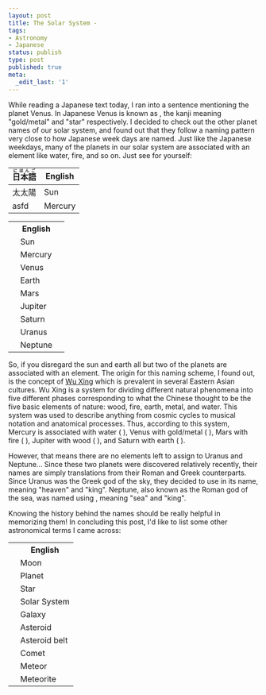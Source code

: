 ```yaml
---
layout: post
title: The Solar System -          
tags:
- Astronomy
- Japanese
status: publish
type: post
published: true
meta:
  _edit_last: '1'
---
```

While reading a Japanese text today, I ran into a sentence mentioning the planet Venus. In Japanese Venus is known as <ruby><rb>      </rb><rt>            </rt></ruby>, the kanji meaning "gold/metal" and "star" respectively. I decided to check out the other planet names of our solar system, and found out that they follow a naming pattern very close to how Japanese week days are named.   Just like the Japanese weekdays, many of the planets in our solar system are associated with an element like water, fire, and so on. Just see for yourself:

<ruby>日本語<rt>にほんご</rt></ruby>	| English
--------	| -------
太太陽		| Sun
asfd | Mercury

<table>
<tbody>
<tr>
<th><ruby><rb>         </rb><rt>            </rt></ruby></th>
<th>English</th>
<th></th>
</tr>
<tr>
<td><ruby><rb>      </rb><rt>            </rt></ruby></td>
<td>Sun</td>
<td></td>
</tr>
<tr>
<td><ruby><rb>      </rb><rt>            </rt></ruby></td>
<td>Mercury</td>
<td></td>
</tr>
<tr>
<td><ruby><rb>      </rb><rt>            </rt></ruby></td>
<td>Venus</td>
<td></td>
</tr>
<tr>
<td><ruby><rb>      </rb><rt>            </rt></ruby></td>
<td>Earth</td>
<td></td>
</tr>
<tr>
<td><ruby><rb>      </rb><rt>         </rt></ruby></td>
<td>Mars</td>
<td></td>
</tr>
<tr>
<td><ruby><rb>      </rb><rt>            </rt></ruby></td>
<td>Jupiter</td>
<td></td>
</tr>
<tr>
<td><ruby><rb>      </rb><rt>         </rt></ruby></td>
<td>Saturn</td>
<td></td>
</tr>
<tr>
<td><ruby><rb>         </rb><rt>                  </rt></ruby></td>
<td>Uranus</td>
<td></td>
</tr>
<tr>
<td><ruby><rb>         </rb><rt>                  </rt></ruby></td>
<td>Neptune</td>
<td></td>
</tr>
</tbody>
</table>
So, if you disregard the sun and earth all but two of the planets are associated with an element. The origin for this naming scheme, I found out, is the concept of <a href="http://en.wikipedia.org/wiki/Wu_Xing">Wu Xing</a> which is prevalent in several Eastern Asian cultures. Wu Xing is a system for dividing different natural phenomena into five different phases corresponding to what the Chinese thought to be the five basic elements of nature: wood, fire, earth, metal, and water. This system was used to describe anything from cosmic cycles to musical notation and anatomical  processes. Thus, according to this system, Mercury is associated with water (   ), Venus with gold/metal (   ), Mars with fire (   ), Jupiter with wood (   ), and Saturn with earth (   ).

However, that means there are no elements left to assign to Uranus and Neptune... Since these two planets were discovered relatively recently, their names are simply translations from their Roman and Greek counterparts. Since Uranus was the Greek god of the sky, they decided to use        in its name, meaning "heaven" and "king". Neptune, also known as the Roman god of the sea, was named using       , meaning "sea" and "king".

Knowing the history behind the names should be really helpful in memorizing them! In concluding this post, I'd like to list some other astronomical terms I came across:
<table border="0">
<tbody>
<tr>
<th><ruby><rb>         </rb><rt>            </rt></ruby></th>
<th>English</th>
</tr>
<tr>
<td><ruby><rb>   </rb><rt>      </rt></ruby></td>
<td>Moon</td>
</tr>
<tr>
<td>  <ruby><rb>      </rb><rt>            </rt></ruby></td>
<td>  Planet</td>
</tr>
<tr>
<td><ruby><rb>   </rb><rt>      </rt></ruby></td>
<td>Star</td>
</tr>
<tr>
<td><ruby><rb>         </rb><rt>                  </rt></ruby></td>
<td>Solar System</td>
</tr>
<tr>
<td><ruby><rb>         </rb><rt>               </rt></ruby></td>
<td>Galaxy</td>
</tr>
<tr>
<td><ruby><rb>         </rb><rt>                     </rt></ruby></td>
<td>Asteroid</td>
</tr>
<tr>
<td><ruby><rb>            </rb><rt>                           </rt></ruby></td>
<td>Asteroid belt</td>
</tr>
<tr>
<td><ruby><rb>      </rb><rt>            </rt></ruby></td>
<td>Comet</td>
</tr>
<tr>
<td><ruby><rb>      </rb><rt>               </rt></ruby></td>
<td>Meteor</td>
</tr>
<tr>
<td><ruby><rb>      </rb><rt>            </rt></ruby></td>
<td>Meteorite</td>
</tr>
</tbody>
</table>
